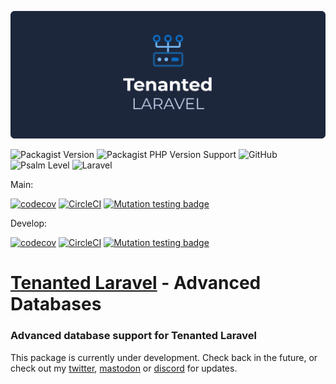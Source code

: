 <p align="center">
    <img src="tenanted-laravel.png">
</p>


![Packagist Version](https://img.shields.io/packagist/v/tenantedlaravel/databases)
![Packagist PHP Version Support](https://img.shields.io/packagist/php-v/tenantedlaravel/databases)
![GitHub](https://img.shields.io/github/license/tenantedlaravel/databases)
![Psalm Level](https://shepherd.dev/github/tenantedlaravel/databases/level.svg)
![Laravel](https://img.shields.io/badge/laravel-10.x-red.svg)

Main:

[![codecov](https://codecov.io/gh/tenantedlaravel/databases/branch/main/graph/badge.svg?token=FHJ41NQMTA)](https://codecov.io/gh/tenantedlaravel/databases)
[![CircleCI](https://circleci.com/gh/tenantedlaravel/databases/tree/main.svg?style=shield)](https://circleci.com/gh/tenantedlaravel/databases/tree/main)
[![Mutation testing badge](https://img.shields.io/endpoint?style=flat&url=https%3A%2F%2Fbadge-api.stryker-mutator.io%2Fgithub.com%2Fsmplphp%2Fcore%2Fmain)](https://dashboard.stryker-mutator.io/reports/github.com/tenantedlaravel/databases/main)

Develop:

[![codecov](https://codecov.io/gh/tenantedlaravel/databases/branch/develop/graph/badge.svg?token=FHJ41NQMTA)](https://codecov.io/gh/tenantedlaravel/databases)
[![CircleCI](https://circleci.com/gh/tenantedlaravel/databases/tree/develop.svg?style=shield)](https://circleci.com/gh/tenantedlaravel/databases/tree/develop)
[![Mutation testing badge](https://img.shields.io/endpoint?style=flat&url=https%3A%2F%2Fbadge-api.stryker-mutator.io%2Fgithub.com%2Fsmplphp%2Fcore%2Fdevelop)](https://dashboard.stryker-mutator.io/reports/github.com/tenantedlaravel/databases/develop)

# [Tenanted Laravel](https://tenantedlaravel.dev) - Advanced Databases
### Advanced database support for Tenanted Laravel

This package is currently under development. Check back in the future, or check out my [twitter](https://ollieread.com), [mastodon](https://phpc.social/@ollieread) or [discord](https://discord.gg/wPHGrUh) for updates.